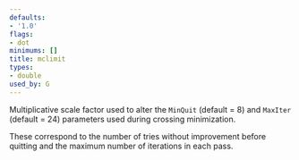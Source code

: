 ```yaml
---
defaults:
- '1.0'
flags:
- dot
minimums: []
title: mclimit
types:
- double
used_by: G
---
```

Multiplicative scale factor used to alter the `MinQuit` (default = 8)
and `MaxIter` (default = 24) parameters used during crossing
minimization.

These correspond to the number of tries without improvement before quitting
and the maximum number of iterations in each pass.
